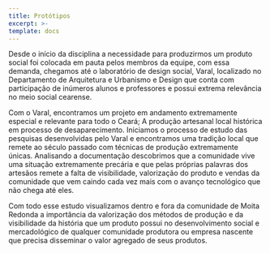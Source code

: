 ```yaml
---
title: Protótipos
excerpt: >-
template: docs
---
```


Desde o início da disciplina a necessidade para produzirmos um produto social foi colocada em pauta pelos membros da equipe, com essa demanda, chegamos até o laboratório de design social, Varal, localizado no Departamento de Arquitetura e Urbanismo e Design que conta com participação de inúmeros alunos e professores e possui extrema relevância no meio social cearense.

Com o Varal, encontramos um projeto em andamento extremamente especial e relevante para todo o Ceará; A produção artesanal local histórica em processo de desaparecimento.
Iniciamos o processo de estudo das pesquisas desenvolvidas pelo Varal e encontramos uma tradição local que remete ao século passado com técnicas de produção extremamente únicas.
Analisando a documentação descobrimos que a comunidade vive uma situação extremamente precária e que pelas próprias palavras dos artesãos remete a falta de visibilidade, valorização do produto e vendas da comunidade que vem caindo cada vez mais com o avanço tecnológico que não chega até eles.

Com todo esse estudo visualizamos dentro e fora da comunidade de Moita Redonda a importância da valorização dos métodos de produção e da visibilidade da história que um produto possui no desenvolvimento social e mercadológico de qualquer comunidade produtora ou empresa nascente que precisa disseminar o valor agregado de seus produtos.

